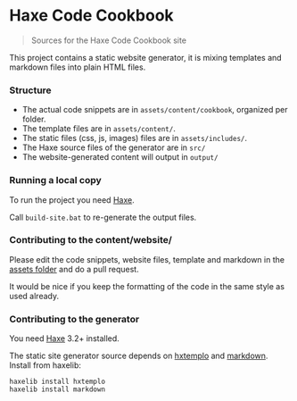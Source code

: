 # Haxe Code Cookbook

> Sources for the Haxe Code Cookbook site

This project contains a static website generator, it is mixing templates and markdown files into plain HTML files.

### Structure

 * The actual code snippets are in `assets/content/cookbook`, organized per folder.
 * The template files are in `assets/content/`.
 * The static files (css, js, images) files are in `assets/includes/`.
 * The Haxe source files of the generator are in `src/`
 * The website-generated content will output in `output/`

### Running a local copy

To run the project you need [Haxe](http://haxe.org).

Call `build-site.bat` to re-generate the output files.

### Contributing to the content/website/

Please edit the code snippets, website files, template and markdown in the [assets folder](https://github.com/markknol/code-cookbook/tree/master/assets/cookbook) and do a pull request.

It would be nice if you keep the formatting of the code in the same style as used already.

### Contributing to the generator

You need [Haxe](http://haxe.org) 3.2+ installed.

The static site generator source depends on [hxtemplo](http://lib.haxe.org/p/hxtemplo) and [markdown](http://lib.haxe.org/p/markdown). Install from haxelib:
```
haxelib install hxtemplo
haxelib install markdown
```
